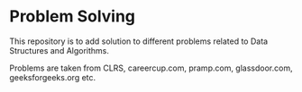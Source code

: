 # Problem Solving
This repository is to add solution to different problems related to Data Structures and Algorithms.

Problems are taken from CLRS, careercup.com, pramp.com, glassdoor.com, geeksforgeeks.org etc.
